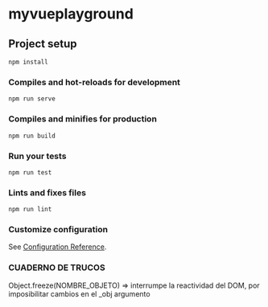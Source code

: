 # myvueplayground

## Project setup
```
npm install
```

### Compiles and hot-reloads for development
```
npm run serve
```

### Compiles and minifies for production
```
npm run build
```

### Run your tests
```
npm run test
```

### Lints and fixes files
```
npm run lint
```

### Customize configuration
See [Configuration Reference](https://cli.vuejs.org/config/).

### CUADERNO DE TRUCOS
Object.freeze(NOMBRE_OBJETO) => interrumpe la reactividad del DOM, por imposibilitar cambios en el _obj argumento
